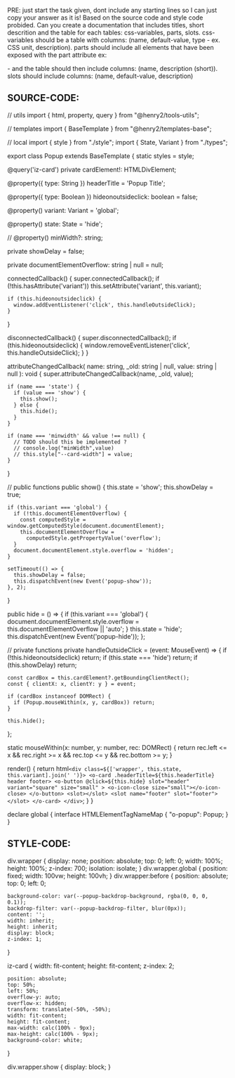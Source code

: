 PRE: just start the task given, dont include any starting lines so I can just copy your answer as it is!
 Based on the source code and style code probided. Can you create a documentation that includes titles, short descrition and the table for each tables: css-variables, parts, slots.
css-variables should be a table with columns: (name, default-value, type - ex. CSS unit, description).
parts should include all elements that have been exposed with the part attribute ex: <p part='foo'> - and the table should then include columns: (name, description (short)).
slots should include columns: (name, default-value, description)

## SOURCE-CODE:
// utils 
import { html, property, query } from "@henry2/tools-utils";

// templates
import { BaseTemplate } from "@henry2/templates-base";

// local 
import { style } from "./style";
import { State, Variant } from "./types";

export class Popup extends BaseTemplate {
  static styles = style;

  @query('iz-card') private cardElement!: HTMLDivElement;

  @property({ type: String }) headerTitle = 'Popup Title';

  @property({ type: Boolean }) hideonoutsideclick: boolean = false;

  @property() variant: Variant = 'global';

  @property() state: State = 'hide';

  // @property() minWidth?: string;

  private showDelay = false;

  private documentElementOverflow: string | null = null;

  connectedCallback() {
    super.connectedCallback();
    if (!this.hasAttribute('variant'))
      this.setAttribute('variant', this.variant);

    if (this.hideonoutsideclick) {
      window.addEventListener('click', this.handleOutsideClick);
    }
  }

  disconnectedCallback() {
    super.disconnectedCallback();
    if (this.hideonoutsideclick) {
      window.removeEventListener('click', this.handleOutsideClick);
    }
  }

  attributeChangedCallback(
    name: string,
    _old: string | null,
    value: string | null
  ): void {
    super.attributeChangedCallback(name, _old, value);

    if (name === 'state') {
      if (value === 'show') {
        this.show();
      } else {
        this.hide();
      }
    }

    if (name === 'minwidth' && value !== null) {
      // TODO should this be implemented ?
      // console.log("minWidth",value)
      // this.style["--card-width"] = value;
    }
  }

  // public functions
  public show() {
    this.state = 'show';
    this.showDelay = true;

    if (this.variant === 'global') {
      if (!this.documentElementOverflow) {
        const computedStyle = window.getComputedStyle(document.documentElement);
        this.documentElementOverflow =
          computedStyle.getPropertyValue('overflow');
      }
      document.documentElement.style.overflow = 'hidden';
    }

    setTimeout(() => {
      this.showDelay = false;
      this.dispatchEvent(new Event('popup-show'));
    }, 2);
  }

  public hide = () => {
    if (this.variant === 'global') {
      document.documentElement.style.overflow =
        this.documentElementOverflow || 'auto';
    }
    this.state = 'hide';
    this.dispatchEvent(new Event('popup-hide'));
  };

  // private functions
  private handleOutsideClick = (event: MouseEvent) => {
    if (!this.hideonoutsideclick) return;
    if (this.state === 'hide') return;
    if (this.showDelay) return;

    const cardBox = this.cardElement?.getBoundingClientRect();
    const { clientX: x, clientY: y } = event;

    if (cardBox instanceof DOMRect) {
      if (Popup.mouseWithin(x, y, cardBox)) return;
    }

    this.hide();
  };

  static mouseWithin(x: number, y: number, rec: DOMRect) {
    return rec.left <= x && rec.right >= x && rec.top <= y && rec.bottom >= y;
  }

  render() {
    return html`
      <div class=${['wrapper', this.state, this.variant].join(' ')}>
        <o-card .headerTitle=${this.headerTitle} header footer>
          <o-button
            @click=${this.hide}
            slot="header"
            variant="square"
            size="small"
          >
            <o-icon-close size="small"></o-icon-close>
          </o-button>
          <slot></slot>
          <slot name="footer" slot="footer"></slot>
        </o-card>
      </div>
    `;
  }
}

declare global {
    interface HTMLElementTagNameMap {
        "o-popup": Popup;
    }
}
## STYLE-CODE:
div.wrapper {
    display: none;
    position: absolute;
    top: 0;
    left: 0;
    width: 100%;
    height: 100%;
    z-index: 700;
    isolation: isolate;
}
div.wrapper.global {
    position: fixed;
    width: 100vw;
    height: 100vh;
}
div.wrapper:before {
    position: absolute;
    top: 0;
    left: 0;

    background-color: var(--popup-backdrop-background, rgba(0, 0, 0, 0.1));
    backdrop-filter: var(--popup-backdrop-filter, blur(0px));
    content: '';
    width: inherit;
    height: inherit;
    display: block;
    z-index: 1;
}

iz-card {
    width: fit-content;
    height: fit-content;
    z-index: 2;

    position: absolute;
    top: 50%;
    left: 50%;
    overflow-y: auto;
    overflow-x: hidden;
    transform: translate(-50%, -50%);
    width: fit-content;
    height: fit-content;
    max-width: calc(100% - 9px);
    max-height: calc(100% - 9px);
    background-color: white;
}

div.wrapper.show {
    display: block;
}